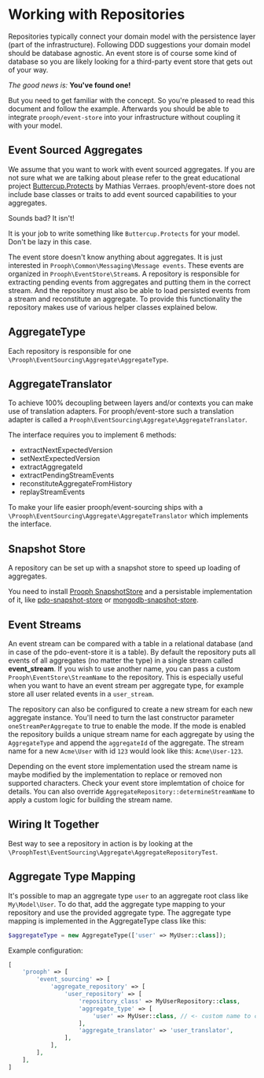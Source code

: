 # Working with Repositories

Repositories typically connect your domain model with the persistence layer (part of the infrastructure).
Following DDD suggestions your domain model should be database agnostic.
An event store is of course some kind of database so you are likely looking for a third-party event store that gets out of your way.

*The good news is:* **You've found one!**

But you need to get familiar with the concept. So you're pleased to read this document and follow the example.
Afterwards you should be able to integrate `prooph/event-store` into your infrastructure without coupling it with your model.

## Event Sourced Aggregates

We assume that you want to work with event sourced aggregates. If you are not sure what we are talking about
please refer to the great educational project [Buttercup.Protects](http://buttercup-php.github.io/protects/) by Mathias Verraes.
prooph/event-store does not include base classes or traits to add event sourced capabilities to your aggregates.

Sounds bad? It isn't!

It is your job to write something like `Buttercup.Protects` for your model. Don't be lazy in this case.

The event store doesn't know anything about aggregates. It is just interested in `Prooph\Common\Messaging\Message events`.
These events are organized in `Prooph\EventStore\Stream`s.
A repository is responsible for extracting pending events from aggregates and putting them in the correct stream.
And the repository must also be able to load persisted events from a stream and reconstitute an aggregate.
To provide this functionality the repository makes use of various helper classes explained below.

## AggregateType
Each repository is responsible for one `\Prooph\EventSourcing\Aggregate\AggregateType`.

## AggregateTranslator

To achieve 100% decoupling between layers and/or contexts you can make use of translation adapters.
For prooph/event-store such a translation adapter is called a `Prooph\EventSourcing\Aggregate\AggregateTranslator`.

The interface requires you to implement 6 methods:

- extractNextExpectedVersion
- setNextExpectedVersion
- extractAggregateId
- extractPendingStreamEvents
- reconstituteAggregateFromHistory
- replayStreamEvents

To make your life easier prooph/event-sourcing ships with a `\Prooph\EventSourcing\Aggregate\AggregateTranslator` which implements the interface.

## Snapshot Store

A repository can be set up with a snapshot store to speed up loading of aggregates.

You need to install [Prooph SnapshotStore](https://github.com/prooph/snapshot-store) and a persistable implementation of it,
like [pdo-snapshot-store](https://github.com/prooph/pdo-snapshot-store/) or [mongodb-snapshot-store](https://github.com/prooph/mongodb-snapshot-store/).

## Event Streams

An event stream can be compared with a table in a relational database (and in case of the pdo-event-store it is a table).
By default the repository puts all events of all aggregates (no matter the type) in a single stream called **event_stream**.
If you wish to use another name, you can pass a custom `Prooph\EventStore\StreamName` to the repository.
This is especially useful when you want to have an event stream per aggregate type, for example store all user related events
in a `user_stream`.

The repository can also be configured to create a new stream for each new aggregate instance. You'll need to turn the last
constructor parameter `oneStreamPerAggregate` to true to enable the mode.
If the mode is enabled the repository builds a unique stream name for each aggregate by using the `AggregateType` and append
the `aggregateId` of the aggregate. The stream name for a new `Acme\User` with id `123` would look like this: `Acme\User-123`.

Depending on the event store implementation used the stream name is maybe modified by the implementation to replace or removed non supported characters.
Check your event store implemtation of choice for details. You can also override `AggregateRepository::determineStreamName` to apply a custom logic
for building the stream name.

## Wiring It Together

Best way to see a repository in action is by looking at the `\ProophTest\EventSourcing\Aggregate\AggregateRepositoryTest`.

## Aggregate Type Mapping

It's possible to map an aggregate type `user` to an aggregate root class like `My\Model\User`. To do that, add the
aggregate type mapping to your repository and use the provided aggregate type. The aggregate type mapping is implemented
in the AggregateType class like this:

```php
$aggregateType = new AggregateType(['user' => MyUser::class]);
```

Example configuration:

```php
[
    'prooph' => [
        'event_sourcing' => [
            'aggregate_repository' => [
                'user_repository' => [
                    'repository_class' => MyUserRepository::class,
                    'aggregate_type' => [
                        'user' => MyUser::class, // <- custom name to class mapping 
                    ],
                    'aggregate_translator' => 'user_translator',
                ],
            ],
        ],
    ],
]
```
